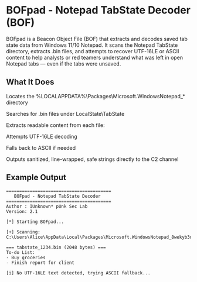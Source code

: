 # BOFpad - Notepad TabState Decoder (BOF)

BOFpad is a Beacon Object File (BOF) that extracts and decodes saved tab state data from Windows 11/10 Notepad. It scans the Notepad TabState directory, extracts .bin files, and attempts to recover UTF-16LE or ASCII content to help analysts or red teamers understand what was left in open Notepad tabs — even if the tabs were unsaved.

## What It Does

Locates the %LOCALAPPDATA%\Packages\Microsoft.WindowsNotepad_* directory

Searches for .bin files under LocalState\TabState

Extracts readable content from each file:

Attempts UTF-16LE decoding

Falls back to ASCII if needed

Outputs sanitized, line-wrapped, safe strings directly to the C2 channel

## Example Output
```
========================================
   BOFpad - Notepad TabState Decoder
========================================
Author : IUnknown* pUnk Sec Lab
Version: 2.1

[*] Starting BOFpad...

[+] Scanning: C:\Users\Alice\AppData\Local\Packages\Microsoft.WindowsNotepad_8wekyb3d8bbwe\LocalState\TabState

=== tabstate_1234.bin (2048 bytes) ===
To-do List:
- Buy groceries
- Finish report for client

[i] No UTF-16LE text detected, trying ASCII fallback...
```
